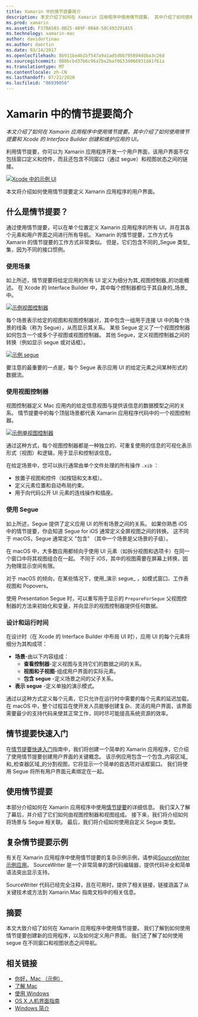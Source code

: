 ```yaml
---
title: Xamarin 中的情节提要简介
description: 本文介绍了如何在 Xamarin 应用程序中使用情节提要。 其中介绍了如何使用 Storyboard 和 Xcode 的 Interface Builder 创建和维护应用 UI。
ms.prod: xamarin
ms.assetid: F37BA503-0B25-489F-80A8-58C493291A55
ms.technology: xamarin-mac
author: davidortinau
ms.author: daortin
ms.date: 03/14/2017
ms.openlocfilehash: 8b911be4b1bf547a9a1ad5d6b795894ddba3c26d
ms.sourcegitcommit: 008bcbd37b6c96a7be2baf0633d066931d41f61a
ms.translationtype: MT
ms.contentlocale: zh-CN
ms.lasthandoff: 07/22/2020
ms.locfileid: "86939056"
---
```

# <a name="introduction-to-storyboards-in-xamarinmac"></a>Xamarin 中的情节提要简介

_本文介绍了如何在 Xamarin 应用程序中使用情节提要。其中介绍了如何使用情节提要和 Xcode 的 Interface Builder 创建和维护应用的 UI。_

利用情节提要，你可以为 Xamarin 应用程序开发一个用户界面，该用户界面不仅包括窗口定义和控件，而且还包含不同窗口（通过 segue）和视图状态之间的链接。

[![Xcode 中的示例 UI](images/intro01.png)](images/intro01.png#lightbox)

本文将介绍如何使用情节提要定义 Xamarin 应用程序的用户界面。

<a name="What-are-Storyboards"></a>

## <a name="what-are-storyboards"></a>什么是情节提要？

通过使用情节提要，可以在单个位置定义 Xamarin 应用程序的所有 UI，并在其各个元素和用户界面之间进行所有导航。 Xamarin 的情节提要，工作方式与 Xamarin 的情节提要的工作方式非常类似。 但是，它们包含不同的_Segue 类型_集，因为不同的接口惯例。

<a name="Working-with-Scenes"></a>

### <a name="working-with-scenes"></a>使用场景

如上所述，情节提要将给定应用的所有 UI 定义为细分为其_视图控制器_的功能概述。 在 Xcode 的 Interface Builder 中，其中每个控制器都位于其自身的_场景_中。

[![示例视图控制器](images/intro02.png)](images/intro02.png#lightbox)

每个场景表示给定的视图和视图控制器对，其中包含一组用于连接 UI 中的每个场景的线条（称为 Segue），从而显示其关系。 某些 Segue 定义了一个视图控制器如何包含一个或多个子视图或视图控制器。 其他 Segue，定义视图控制器之间的转换（例如显示 segue 或对话框）。 

[![示例 segue](images/intro03.png)](images/intro03.png#lightbox)

要注意的最重要的一点是，每个 Segue 表示应用 UI 的给定元素之间某种形式的数据流。

<a name="Working-with-View-Controllers"></a>

### <a name="working-with-view-controllers"></a>使用视图控制器

视图控制器定义 Mac 应用内的给定信息视图与提供该信息的数据模型之间的关系。 情节提要中的每个顶层场景都代表 Xamarin 应用程序代码中的一个视图控制器。

[![示例单视图控制器](images/intro04.png)](images/intro04.png#lightbox)

通过这种方式，每个视图控制器都是一种独立的、可重复使用的信息的可视化表示形式（视图）和逻辑，用于显示和控制该信息。

在给定场景中，您可以执行通常由单个文件处理的所有操作 `.xib` ： 

- 放置子视图和控件（如按钮和文本框）。
- 定义元素位置和自动布局约束。
- 用于向代码公开 UI 元素的连线操作和插座。

<a name="Working-with-Segues"></a>

### <a name="working-with-segues"></a>使用 Segue

如上所述，Segue 提供了定义应用 UI 的所有场景之间的关系。 如果你熟悉 iOS 中的情节提要，你会知道 Segue for iOS 通常定义全屏视图之间的转换。 这不同于 macOS，Segue 通常定义 "包含" （其中一个场景是父场景的子级）。

在 macOS 中，大多数应用都倾向于使用 UI 元素（如拆分视图和选项卡）在同一个窗口中将其视图组合在一起。 不同于 iOS，其中的视图需要在屏幕上转换，因为物理显示空间有限。

对于 macOS 的倾向，在某些情况下，使用_演示 segue_ ，如模式窗口、工作表视图和 Popovers。

使用 Presentation Segue 时，可以重写用于显示的 `PrepareForSegue` 父视图控制器的方法来初始化和变量，并向显示的视图控制器提供任何数据。

<a name="Design-and-Run-Times"></a>

### <a name="design-and-run-times"></a>设计和运行时间

在设计时（在 Xcode 的 Interface Builder 中布局 UI 时），应用 UI 的每个元素将细分为其构成项：

- **场景**-由以下内容组成：
  - **查看控制器**-定义视图与支持它们的数据之间的关系。
  - **视图和子视图**-组成用户界面的实际元素。
  - **包含 segue** -定义场景之间的父子关系。
- **表示 segue** -定义单独的演示模式。 

通过以这种方式定义每个元素，它只允许在运行时中需要的每个元素的延迟加载。 在 macOS 中，整个过程旨在使开发人员能够创建复杂、灵活的用户界面，该界面需要最少的支持代码来使其正常工作，同时尽可能提高系统资源的效率。

<a name="Storyboard-Quick-Start"></a>

## <a name="storyboard-quick-start"></a>情节提要快速入门

在[情节提要快速入门](~/mac/platform/storyboards/quickstart.md)指南中，我们将创建一个简单的 Xamarin 应用程序，它介绍了使用情节提要创建用户界面的关键概念。 该示例应用包含一个包含_内容区域_和_检查器区域_的分割视图，它将显示一个简单的首选项对话框窗口。 我们将使用 Segue 将所有用户界面元素绑定在一起。

<a name="Working-with-Storyboards"></a>

## <a name="working-with-storyboards"></a>使用情节提要

本部分介绍如何在 Xamarin 应用程序中使用[情节提要](~/mac/platform/storyboards/indepth.md)的详细信息。 我们深入了解了幕后，并介绍了它们如何由视图控制器和视图组成。 接下来，我们将介绍如何将场景与 Segue 相关联。 最后，我们将介绍如何使用自定义 Segue 类型。 

<a name="Complex-Storyboard-Example"></a>

## <a name="complex-storyboard-example"></a>复杂情节提要示例

有关在 Xamarin 应用程序中使用情节提要的复杂示例示例，请参阅[SourceWriter 示例应用](https://docs.microsoft.com/samples/xamarin/mac-samples/sourcewriter)。 SourceWriter 是一个非常简单的源代码编辑器，提供代码补全和简单语法突出显示支持。

SourceWriter 代码已经完全注释，且在可用时，提供了相关链接，链接涵盖了从关键技术或方法到 Xamarin.Mac 指南文档中的相关信息。

<a name="Summary"></a>

## <a name="summary"></a>摘要

本文大致介绍了如何在 Xamarin 应用程序中使用情节提要。 我们了解到如何使用情节提要创建新的应用程序，以及如何定义用户界面。 我们还了解了如何使用 segue 在不同窗口和视图状态之间导航。

## <a name="related-links"></a>相关链接

- [你好，Mac （示例）](https://docs.microsoft.com/samples/xamarin/mac-samples/hello-mac)
- [了解 Mac](~/mac/get-started/hello-mac.md)
- [使用 Windows](~/mac/user-interface/window.md)
- [OS X 人机界面指南](https://developer.apple.com/library/mac/documentation/UserExperience/Conceptual/OSXHIGuidelines/)
- [Windows 简介](https://developer.apple.com/library/mac/documentation/Cocoa/Conceptual/WinPanel/Introduction.html#//apple_ref/doc/uid/10000031-SW1)

